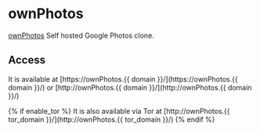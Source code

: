 # ownPhotos

[ownPhotos](https://github.com/hooram/ownphotos) Self hosted Google Photos clone.

## Access

It is available at [https://ownPhotos.{{ domain }}/](https://ownPhotos.{{ domain }}/) or [http://ownPhotos.{{ domain }}/](http://ownPhotos.{{ domain }}/)

{% if enable_tor %}
It is also available via Tor at [http://ownPhotos.{{ tor_domain }}/](http://ownPhotos.{{ tor_domain }}/)
{% endif %}
